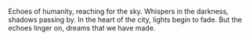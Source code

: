 Echoes of humanity, reaching for the sky.
Whispers in the darkness, shadows passing by.
In the heart of the city, lights begin to fade.
But the echoes linger on, dreams that we have made.